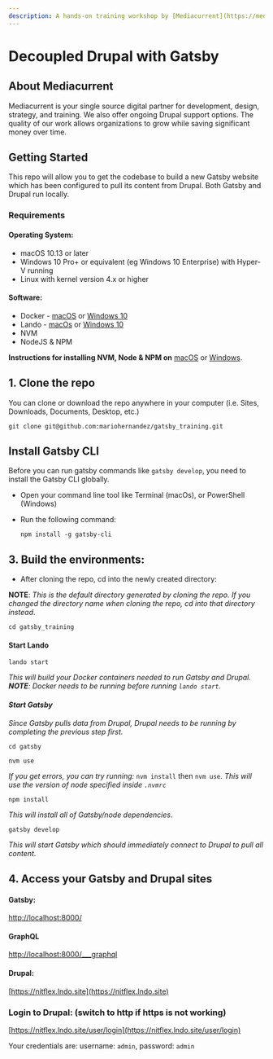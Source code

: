 ```yaml
---
description: A hands-on training workshop by [Mediacurrent](https://mediacurrent.com)
---
```


# Decoupled Drupal with Gatsby

## About Mediacurrent

Mediacurrent is your single source digital partner for development, design, strategy, and training. We also offer ongoing Drupal support options. The quality of our work allows organizations to grow while saving significant money over time.

## Getting Started

This repo will allow you to get the codebase to build a new Gatsby website which has been configured to pull its content from Drupal. Both Gatsby and Drupal run locally.

### Requirements

#### Operating System:

* macOS 10.13 or later
* Windows 10 Pro+ or equivalent \(eg Windows 10 Enterprise\) with Hyper-V running
* Linux with kernel version 4.x or higher

#### Software:

* Docker - [macOS](https://docs.docker.com/docker-for-mac/install/) or [Windows 10](https://docs.docker.com/docker-for-windows/install/)
* Lando - [macOs](https://docs.lando.dev/basics/installation.html#macos) or [Windows 10](https://medium.com/@jiles/installing-lando-docker-and-composer-on-a-windows-10-pro-environment-e405efba2c96)
* NVM
* NodeJS & NPM

**Instructions for installing NVM, Node & NPM on** [macOS](https://medium.com/@jamesauble/install-nvm-on-mac-with-brew-adb921fb92cc) or [Windows](https://codeburst.io/nvm-for-windows-how-to-install-and-use-13b7a4209791).

## 1. Clone the repo

You can clone or download the repo anywhere in your computer \(i.e. Sites, Downloads, Documents, Desktop, etc.\)

```text
git clone git@github.com:mariohernandez/gatsby_training.git
```

## Install Gatsby CLI

Before you can run gatsby commands like `gatsby develop`, you need to install the Gatsby CLI globally.

* Open your command line tool like Terminal \(macOs\), or PowerShell \(Windows\)
* Run the following command:

  ```text
  npm install -g gatsby-cli
  ```

## 3. Build the environments:

* After cloning the repo, cd into the newly created directory:

**NOTE**: _This is the default directory generated by cloning the repo. If you changed the directory name when cloning the repo, cd into that directory instead_.

```text
cd gatsby_training
```

#### Start Lando

```text
lando start
```

_This will build your Docker containers needed to run Gatsby and Drupal. **NOTE**: Docker needs to be running before running `lando start`._

#### _Start Gatsby_

_Since Gatsby pulls data from Drupal, Drupal needs to be running by completing the previous step first._

```text
cd gatsby
```

```text
nvm use
```

_If you get errors, you can try running:_ `nvm install` then `nvm use`. _This will use the version of node specified inside `.nvmrc`_

```text
npm install
```

_This will install all of Gatsby/node dependencies_.

```text
gatsby develop
```

_This will start Gatsby which should immediately connect to Drupal to pull all content_.

## 4. Access your Gatsby and Drupal sites

#### Gatsby:

[http://localhost:8000/](http://localhost:8000/)

#### GraphQL

[http://localhost:8000/\_\_\_graphql](http://localhost:8000/___graphql)

#### Drupal:

[https://nitflex.lndo.site](https://nitflex.lndo.site)

### Login to Drupal: \(switch to http if https is not working\)

[https://nitflex.lndo.site/user/login](https://nitflex.lndo.site/user/login)

Your credentials are: username: `admin`, password: `admin`
